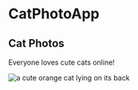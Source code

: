 <html>
<body
<main>
  <h1>CatPhotoApp</h1>
  <h2>Cat Photos</h2>
  <!-- TODO: Addlink to cat photos -->
  <p>Everyone loves cute cats online!</p>
  <img src="https://cdn.freecodecamp.org/curriculum/cat-photo-app/relaxing-cat.jpg" alt=" a cute orange cat lying on its back">
</main>

